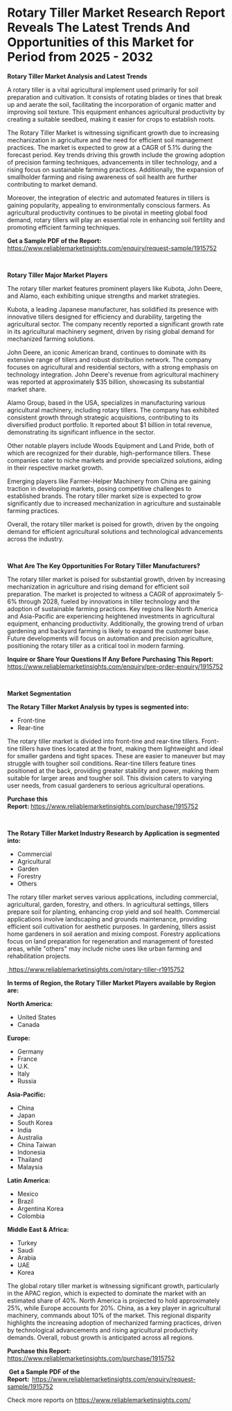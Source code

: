<p><h1>Rotary Tiller Market Research Report Reveals The Latest Trends And Opportunities of this Market for Period from 2025 - 2032</h1></p><p><strong>Rotary Tiller Market Analysis and Latest Trends</strong></p>
<p><p>A rotary tiller is a vital agricultural implement used primarily for soil preparation and cultivation. It consists of rotating blades or tines that break up and aerate the soil, facilitating the incorporation of organic matter and improving soil texture. This equipment enhances agricultural productivity by creating a suitable seedbed, making it easier for crops to establish roots.</p><p>The Rotary Tiller Market is witnessing significant growth due to increasing mechanization in agriculture and the need for efficient soil management practices. The market is expected to grow at a CAGR of 5.1% during the forecast period. Key trends driving this growth include the growing adoption of precision farming techniques, advancements in tiller technology, and a rising focus on sustainable farming practices. Additionally, the expansion of smallholder farming and rising awareness of soil health are further contributing to market demand.</p><p>Moreover, the integration of electric and automated features in tillers is gaining popularity, appealing to environmentally conscious farmers. As agricultural productivity continues to be pivotal in meeting global food demand, rotary tillers will play an essential role in enhancing soil fertility and promoting efficient farming techniques.</p></p>
<p><strong>Get a Sample PDF of the Report:&nbsp;</strong> <a href="https://www.reliablemarketinsights.com/enquiry/request-sample/1915752?utm_campaign=2135&utm_medium=2&utm_source=Github&utm_content=ia&utm_term=20022025&utm_id=rotary-tiller">https://www.reliablemarketinsights.com/enquiry/request-sample/1915752</a></p>
<p>&nbsp;</p>
<p><strong>Rotary Tiller Major Market Players</strong></p>
<p><p>The rotary tiller market features prominent players like Kubota, John Deere, and Alamo, each exhibiting unique strengths and market strategies. </p><p>Kubota, a leading Japanese manufacturer, has solidified its presence with innovative tillers designed for efficiency and durability, targeting the agricultural sector. The company recently reported a significant growth rate in its agricultural machinery segment, driven by rising global demand for mechanized farming solutions.</p><p>John Deere, an iconic American brand, continues to dominate with its extensive range of tillers and robust distribution network. The company focuses on agricultural and residential sectors, with a strong emphasis on technology integration. John Deere's revenue from agricultural machinery was reported at approximately $35 billion, showcasing its substantial market share.</p><p>Alamo Group, based in the USA, specializes in manufacturing various agricultural machinery, including rotary tillers. The company has exhibited consistent growth through strategic acquisitions, contributing to its diversified product portfolio. It reported about $1 billion in total revenue, demonstrating its significant influence in the sector.</p><p>Other notable players include Woods Equipment and Land Pride, both of which are recognized for their durable, high-performance tillers. These companies cater to niche markets and provide specialized solutions, aiding in their respective market growth.</p><p>Emerging players like Farmer-Helper Machinery from China are gaining traction in developing markets, posing competitive challenges to established brands. The rotary tiller market size is expected to grow significantly due to increased mechanization in agriculture and sustainable farming practices.</p><p>Overall, the rotary tiller market is poised for growth, driven by the ongoing demand for efficient agricultural solutions and technological advancements across the industry.</p></p>
<p>&nbsp;</p>
<p><strong>What Are The Key Opportunities For Rotary Tiller Manufacturers?</strong></p>
<p><p>The rotary tiller market is poised for substantial growth, driven by increasing mechanization in agriculture and rising demand for efficient soil preparation. The market is projected to witness a CAGR of approximately 5-6% through 2028, fueled by innovations in tiller technology and the adoption of sustainable farming practices. Key regions like North America and Asia-Pacific are experiencing heightened investments in agricultural equipment, enhancing productivity. Additionally, the growing trend of urban gardening and backyard farming is likely to expand the customer base. Future developments will focus on automation and precision agriculture, positioning the rotary tiller as a critical tool in modern farming.</p></p>
<p><strong>Inquire or Share Your Questions If Any Before Purchasing This Report:</strong> <a href="https://www.reliablemarketinsights.com/enquiry/pre-order-enquiry/1915752?utm_campaign=2135&utm_medium=2&utm_source=Github&utm_content=ia&utm_term=20022025&utm_id=rotary-tiller">https://www.reliablemarketinsights.com/enquiry/pre-order-enquiry/1915752</a></p>
<p>&nbsp;</p>
<p><strong>Market Segmentation</strong></p>
<p><strong>The Rotary Tiller Market Analysis by types is segmented into:</strong></p>
<p><ul><li>Front-tine</li><li>Rear-tine</li></ul></p>
<p><p>The rotary tiller market is divided into front-tine and rear-tine tillers. Front-tine tillers have tines located at the front, making them lightweight and ideal for smaller gardens and tight spaces. These are easier to maneuver but may struggle with tougher soil conditions. Rear-tine tillers feature tines positioned at the back, providing greater stability and power, making them suitable for larger areas and tougher soil. This division caters to varying user needs, from casual gardeners to serious agricultural operations.</p></p>
<p><strong>Purchase this Report:&nbsp;</strong><a href="https://www.reliablemarketinsights.com/purchase/1915752?utm_campaign=2135&utm_medium=2&utm_source=Github&utm_content=ia&utm_term=20022025&utm_id=rotary-tiller">https://www.reliablemarketinsights.com/purchase/1915752</a></p>
<p>&nbsp;</p>
<p><strong>The Rotary Tiller Market Industry Research by Application is segmented into:</strong></p>
<p><ul><li>Commercial</li><li>Agricultural</li><li>Garden</li><li>Forestry</li><li>Others</li></ul></p>
<p><p>The rotary tiller market serves various applications, including commercial, agricultural, garden, forestry, and others. In agricultural settings, tillers prepare soil for planting, enhancing crop yield and soil health. Commercial applications involve landscaping and grounds maintenance, providing efficient soil cultivation for aesthetic purposes. In gardening, tillers assist home gardeners in soil aeration and mixing compost. Forestry applications focus on land preparation for regeneration and management of forested areas, while "others" may include niche uses like urban farming and rehabilitation projects.</p></p>
<p><a href="https://www.reliablemarketinsights.com/rotary-tiller-r1915752?utm_campaign=2135&utm_medium=2&utm_source=Github&utm_content=ia&utm_term=20022025&utm_id=rotary-tiller">&nbsp;https://www.reliablemarketinsights.com/rotary-tiller-r1915752</a></p>
<p><strong>In terms of Region, the Rotary Tiller Market Players available by Region are:</strong></p>
<p>
    <p> <strong> North America: </strong>
        <ul>
            <li>United States</li>
            <li>Canada</li>
        </ul>
        </p> 
    <p> <strong> Europe: </strong>
        <ul>
            <li>Germany</li>
            <li>France</li>
            <li>U.K.</li>
            <li>Italy</li>
            <li>Russia</li>
        </ul>
        </p> 
    <p> <strong> Asia-Pacific: </strong>
        <ul>
            <li>China</li>
            <li>Japan</li>
            <li>South Korea</li>
            <li>India</li>
            <li>Australia</li>
            <li>China Taiwan</li>
            <li>Indonesia</li>
            <li>Thailand</li>
            <li>Malaysia</li>
        </ul>
        </p> 
    <p> <strong> Latin America: </strong>
        <ul>
            <li>Mexico</li>
            <li>Brazil</li>
            <li>Argentina Korea</li>
            <li>Colombia</li>
        </ul>
        </p> 
    <p> <strong> Middle East & Africa: </strong>
        <ul>
            <li>Turkey</li>
            <li>Saudi</li>
            <li>Arabia</li>
            <li>UAE</li>
            <li>Korea</li>
        </ul>
    </p>
    </p>
<p><p>The global rotary tiller market is witnessing significant growth, particularly in the APAC region, which is expected to dominate the market with an estimated share of 40%. North America is projected to hold approximately 25%, while Europe accounts for 20%. China, as a key player in agricultural machinery, commands about 10% of the market. This regional disparity highlights the increasing adoption of mechanized farming practices, driven by technological advancements and rising agricultural productivity demands. Overall, robust growth is anticipated across all regions.</p></p>
<p><strong>Purchase this Report: </strong><a href="https://www.reliablemarketinsights.com/purchase/1915752?utm_campaign=2135&utm_medium=2&utm_source=Github&utm_content=ia&utm_term=20022025&utm_id=rotary-tiller">https://www.reliablemarketinsights.com/purchase/1915752</a></p>
<p>&nbsp;<strong>Get a Sample PDF of the Report:&nbsp;&nbsp;</strong><a href="https://www.reliablemarketinsights.com/enquiry/request-sample/1915752?utm_campaign=2135&utm_medium=2&utm_source=Github&utm_content=ia&utm_term=20022025&utm_id=rotary-tiller">https://www.reliablemarketinsights.com/enquiry/request-sample/1915752</a></p>
<p><strong></strong></p>
<p>Check more reports on <a href="https://www.reliablemarketinsights.com/?utm_campaign=2135&utm_medium=2&utm_source=Github&utm_content=ia&utm_term=20022025&utm_id=rotary-tiller">https://www.reliablemarketinsights.com/</a></p>